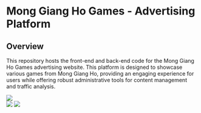 <h1>Mong Giang Ho Games - Advertising Platform</h1>
<h2>Overview</h2>
<p>This repository hosts the front-end and back-end code for the Mong Giang Ho Games advertising website. This platform is designed to showcase various games from Mong Giang Ho, providing an engaging experience for users while offering robust administrative tools for content management and traffic analysis.</p>
<img src="https://github.com/user-attachments/assets/0a939ca5-3eb9-482e-b3c3-7fe9ef2520ce"/>
<div class="display:flex;"><img src="https://github.com/user-attachments/assets/e7d52414-db2b-4921-9d68-e52304ab8b89"/>
<img src="https://github.com/user-attachments/assets/0bdbc895-df7f-45fb-b430-78e6f42e7bc8"/>
</div>




